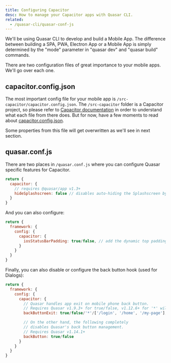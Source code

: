 ```yaml
---
title: Configuring Capacitor
desc: How to manage your Capacitor apps with Quasar CLI.
related:
  - /quasar-cli/quasar-conf-js
---
```


We'll be using Quasar CLI to develop and build a Mobile App. The difference between building a SPA, PWA, Electron App or a Mobile App is simply determined by the "mode" parameter in "quasar dev" and "quasar build" commands.

There are two configuration files of great importance to your mobile apps. We'll go over each one.

## capacitor.config.json
The most important config file for your mobile app is `/src-capacitor/capacitor.config.json`. The `/src-capacitor` folder is a Capacitor project, so please refer to [Capacitor documentation](https://capacitor.ionicframework.com) in order to understand what each file from there does. But for now, have a few moments to read about [capacitor.config.json](https://capacitor.ionicframework.com/docs/basics/configuring-your-app/).

Some properties from this file will get overwritten as we'll see in next section.

## quasar.conf.js
There are two places in `/quasar.conf.js` where you can configure Quasar specific features for Capacitor.

```js
return {
  capacitor: {
    // requires @quasar/app v1.3+
    hideSplashscreen: false // disables auto-hiding the Splashscreen by Quasar CLI
  }
}
```

And you can also configure:

```js
return {
  framework: {
    config: {
      capacitor: {
        iosStatusBarPadding: true/false, // add the dynamic top padding on iOS mobile devices
      }
    }
  }
}
```

Finally, you can also disable or configure the back button hook (used for Dialogs):

```js
return {
  framework: {
    config: {
      capacitor: {
        // Quasar handles app exit on mobile phone back button.
        // Requires Quasar v1.9.3+ for true/false, v1.12.6+ for '*' wildcard and array values
        backButtonExit: true/false/'*'/['/login', '/home', '/my-page'],

        // On the other hand, the following completely
        // disables Quasar's back button management.
        // Requires Quasar v1.14.1+
        backButton: true/false
      }
    }
  }
}
```
